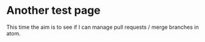 # Another test page

This time the aim is to see if I can manage pull requests / merge branches in atom. 
